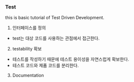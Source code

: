 ### Test
this is basic tutorial of Test Driven Development.

1. 인터페이스를 정의
  - test는 대상 코드를 사용하는 관점에서 접근한다.
2. testability 확보
  - 테스트를 작성하기 때문에 테스트 용이성을 자연스럽게 확보한다.
  - 테스트 코드와 제품 코드를 분리한다.
3. Documentation

  

